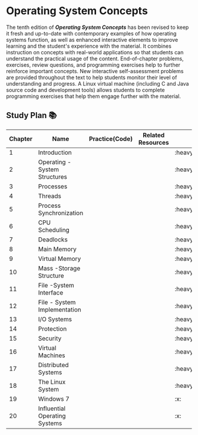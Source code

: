 # Operating System Concepts
The tenth edition of **_Operating System Concepts_** has been revised to keep it fresh and up-to-date with contemporary 
examples of how operating systems function, as well as enhanced interactive elements to improve learning and the student's 
experience with the material. It combines instruction on concepts with real-world applications so that students can 
understand the practical usage of the content. End-of-chapter problems, exercises, review questions, and programming 
exercises help to further reinforce important concepts. New interactive self-assessment problems are provided throughout the 
text to help students monitor their level of understanding and progress. A Linux virtual machine (including C and Java source code and development tools) 
allows students to complete programming exercises that help them engage further with the material.

## Study Plan :books: 

<table>
    <thead>
        <tr>
            <th>Chapter</th>
            <th>Name</th>
            <th>Practice(Code)</th>
            <th>Related Resources</th>
            <th>Status</th>
        </tr>
    </thead>
  <tbody>
  <tr>
       <td>1</td>
       <td>Introduction</td>
       <td></td>
       <td></td>
       <td>:heavy_check_mark:</td>
  </tr>
  <tr>
       <td>2</td>
       <td>Operating - System Structures</td>
       <td></td>
       <td></td>
       <td>:heavy_check_mark:</td>
  </tr>
  <tr>
       <td>3</td>
       <td>Processes</td>
       <td></td>
       <td></td>
       <td>:heavy_check_mark:</td>
  </tr>
  <tr>
       <td>4</td>
       <td>Threads</td>
       <td></td>
       <td></td>
       <td>:heavy_check_mark:</td>
  </tr>
  <tr>
       <td>5</td>
       <td>Process Synchronization</td>
       <td></td>
       <td></td>
       <td>:heavy_check_mark:</td>
  </tr>
  <tr>
       <td>6</td>
       <td>CPU Scheduling</td>
       <td></td>
       <td></td>
       <td>:heavy_check_mark:</td>
  </tr>
  <tr>
       <td>7</td>
       <td>Deadlocks</td>
       <td></td>
       <td></td>
       <td>:heavy_check_mark:</td>
  </tr>
  <tr>
       <td>8</td>
       <td>Main Memory</td>
       <td></td>
       <td></td>
       <td>:heavy_check_mark:</td>
  </tr>
  <tr>
       <td>9</td>
       <td>Virtual Memory</td>
       <td></td>
       <td></td>
       <td>:heavy_check_mark:</td>
  </tr>
  <tr>
       <td>10</td>
       <td>Mass -Storage Structure</td>
       <td></td>
       <td></td>
       <td>:heavy_check_mark:</td>
  </tr>
  <tr>
       <td>11</td>
       <td>File -System Interface</td>
       <td></td>
       <td></td>
       <td>:heavy_check_mark:</td>
  </tr>
  <tr>
       <td>12</td>
       <td>File - System Implementation</td>
       <td></td>
       <td></td>
       <td>:heavy_check_mark:</td>
  </tr>
  <tr>
       <td>13</td>
       <td>I/O Systems</td>
       <td></td>
       <td></td>
       <td>:heavy_check_mark:</td>
  </tr>
  <tr>
       <td>14</td>
       <td>Protection</td>
       <td></td>
       <td></td>
       <td>:heavy_check_mark:</td>
  </tr>
  <tr>
       <td>15</td>
       <td>Security</td>
       <td></td>
       <td></td>
       <td>:heavy_check_mark:</td>
  </tr>
  <tr>
       <td>16</td>
       <td>Virtual Machines</td>
       <td></td>
       <td></td>
       <td>:heavy_check_mark:</td>
  </tr>
  <tr>
       <td>17</td>
       <td>Distributed Systems</td>
       <td></td>
       <td></td>
       <td>:heavy_check_mark:</td>
  </tr>
  <tr>
       <td>18</td>
       <td>The Linux System</td>
       <td></td>
       <td></td>
       <td>:heavy_check_mark:</td>
  </tr>
  <tr>
       <td>19</td>
       <td>Windows 7</td>
       <td></td>
       <td></td>
       <td>:x:</td>
  </tr>
  <tr>
       <td>20</td>
       <td>Influential Operating Systems</td>
       <td></td>
       <td></td>
       <td>:x:</td>
  </tr>
</tbody>
</table>
